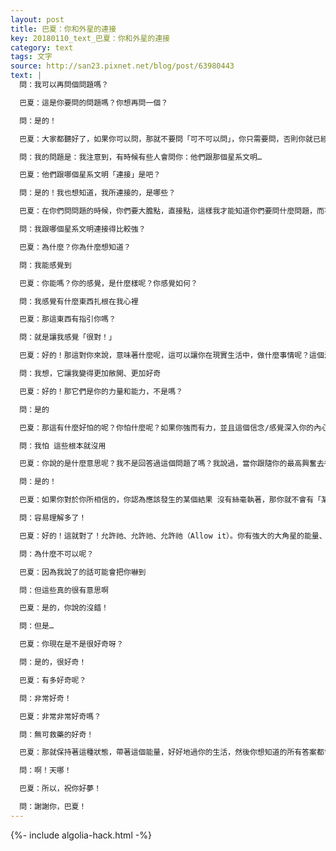```yaml
---
layout: post
title: 巴夏：你和外星的連接
key: 20180110_text_巴夏：你和外星的連接
category: text
tags: 文字
source: http://san23.pixnet.net/blog/post/63980443
text: |
  問：我可以再問個問題嗎？

  巴夏：這是你要問的問題嗎？你想再問一個？

  問：是的！

  巴夏：大家都聽好了，如果你可以問，那就不要問「可不可以問」，你只需要問，否則你就已經問了

  問：我的問題是：我注意到，有時候有些人會問你：他們跟那個星系文明…

  巴夏：他們跟哪個星系文明「連接」是吧？

  問：是的！我也想知道，我所連接的，是哪些？

  巴夏：在你們問問題的時候，你們要大膽點，直接點，這樣我才能知道你們要問什麼問題，而不是扭扭捏捏、小心翼翼的

  問：我跟哪個星系文明連接得比較強？

  巴夏：為什麼？你為什麼想知道？

  問：我能感覺到

  巴夏：你能嗎？你的感覺，是什麼樣呢？你感覺如何？

  問：我感覺有什麼東西扎根在我心裡

  巴夏：那這東西有指引你嗎？

  問：就是讓我感覺「很對！」

  巴夏：好的！那這對你來說，意味著什麼呢，這可以讓你在現實生活中，做什麼事情呢？這個深植於你內心的感受

  問：我想，它讓我變得更加敞開、更加好奇

  巴夏：好的！那它們是你的力量和能力，不是嗎？

  問：是的

  巴夏：那這有什麼好怕的呢？你怕什麼呢？如果你強而有力，並且這個信念/感覺深入你的內心，你也知道這是你的真實情況，那你在害怕什麼呢？

  問：我怕 這些根本就沒用

  巴夏：你說的是什麼意思呢？我不是回答過這個問題了嗎？我說過，當你跟隨你的最高興奮去行動，並且盡你最大能力地去做，那你還需要做的，就是不要執著於某個你認為應該「是」的結果，你記得整個公式的這一部分嗎？

  問：是的！

  巴夏：如果你對於你所相信的，你認為應該發生的某個結果 沒有絲毫執著，那你就不會有「某某事應該怎麼進行」的想法，你只會允許祂，該怎麼做就怎麼做，你無需「使」祂怎麼做，如果你不再「使」祂怎麼做，那你就沒法讓祂不做，因為你不需要強迫祂做，你只需要允許祂做，因為祂已經在做了，這麼說，你會不會更容易理解點？

  問：容易理解多了！

  巴夏：好的！這就對了！允許祂、允許祂、允許祂（Allow it）。你有強大的大角星的能量、你有強大的昴宿星的能量、你有強大的天狼星的能量、你還有其他的一些能量、而且你跟混血兒童也有很強的連接、但現在我還不能跟你詳細說明

  問：為什麼不可以呢？

  巴夏：因為我說了的話可能會把你嚇到

  問：但這些真的很有意思啊

  巴夏：是的，你說的沒錯！

  問：但是…

  巴夏：你現在是不是很好奇呀？

  問：是的，很好奇！

  巴夏：有多好奇呢？

  問：非常好奇！

  巴夏：非常非常好奇嗎？

  問：無可救藥的好奇！

  巴夏：那就保持著這種狀態，帶著這個能量，好好地過你的生活，然後你想知道的所有答案都會自動來到你，關於你跟混血兒童的連接的事，不是由我來說的，但我保證，有人會告訴你的

  問：啊！天哪！

  巴夏：所以，祝你好夢！

  問：謝謝你，巴夏！
---
```


{%- include algolia-hack.html -%}
